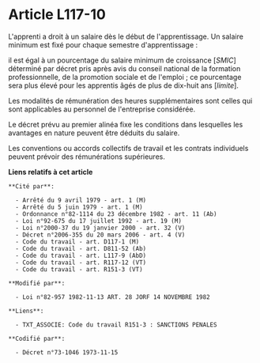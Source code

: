# Article L117-10

L'apprenti a droit à un salaire dès le début de l'apprentissage. Un salaire minimum est fixé pour chaque semestre
d'apprentissage :

il est égal à un pourcentage du salaire minimum de croissance [*SMIC*] déterminé par décret pris après avis du conseil
national de la formation professionnelle, de la promotion sociale et de l'emploi ; ce pourcentage sera plus élevé pour les
apprentis âgés de plus de dix-huit ans [*limite*].

Les modalités de rémunération des heures supplémentaires sont celles qui sont applicables au personnel de l'entreprise
considérée.

Le décret prévu au premier alinéa fixe les conditions dans lesquelles les avantages en nature peuvent être déduits du
salaire.

Les conventions ou accords collectifs de travail et les contrats individuels peuvent prévoir des rémunérations supérieures.

**Liens relatifs à cet article**

	**Cité par**:

	  - Arrêté du 9 avril 1979 - art. 1 (M)
	  - Arrêté du 5 juin 1979 - art. 1 (M)
	  - Ordonnance n°82-1114 du 23 décembre 1982 - art. 11 (Ab)
	  - Loi n°92-675 du 17 juillet 1992 - art. 19 (M)
	  - Loi n°2000-37 du 19 janvier 2000 - art. 32 (V)
	  - Décret n°2006-355 du 20 mars 2006 - art. 4 (V)
	  - Code du travail - art. D117-1 (M)
	  - Code du travail - art. D811-52 (Ab)
	  - Code du travail - art. L117-9 (AbD)
	  - Code du travail - art. R117-12 (VT)
	  - Code du travail - art. R151-3 (VT)

	**Modifié par**:

	  - Loi n°82-957 1982-11-13 ART. 28 JORF 14 NOVEMBRE 1982

	**Liens**:

	  - TXT_ASSOCIE: Code du travail R151-3 : SANCTIONS PENALES

	**Codifié par**:

	  - Décret n°73-1046 1973-11-15
